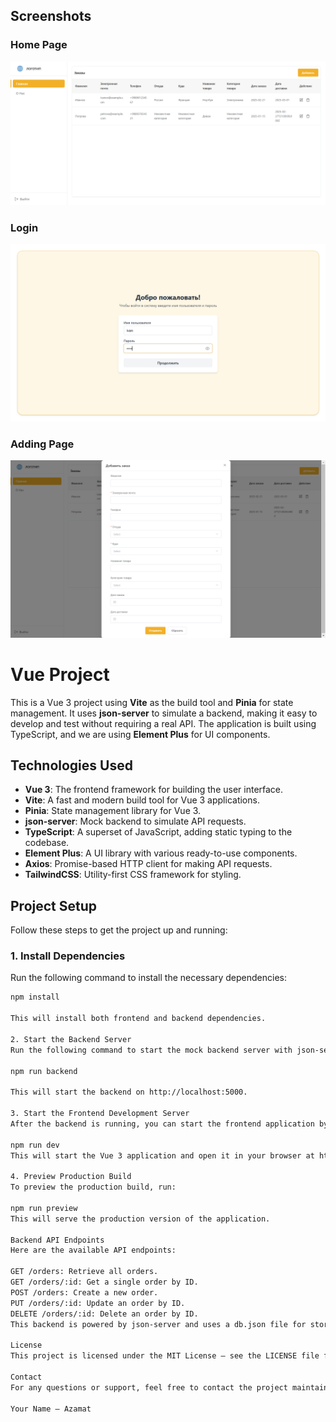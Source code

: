 
## Screenshots

### Home Page
![Home Page](./home.png)

### Login
![login](./login.png)

### Adding Page
![add](./add.png)


# Vue Project

This is a Vue 3 project using **Vite** as the build tool and **Pinia** for state management. It uses **json-server** to simulate a backend, making it easy to develop and test without requiring a real API. The application is built using TypeScript, and we are using **Element Plus** for UI components.

## Technologies Used

- **Vue 3**: The frontend framework for building the user interface.
- **Vite**: A fast and modern build tool for Vue 3 applications.
- **Pinia**: State management library for Vue 3.
- **json-server**: Mock backend to simulate API requests.
- **TypeScript**: A superset of JavaScript, adding static typing to the codebase.
- **Element Plus**: A UI library with various ready-to-use components.
- **Axios**: Promise-based HTTP client for making API requests.
- **TailwindCSS**: Utility-first CSS framework for styling.

## Project Setup

Follow these steps to get the project up and running:

### 1. Install Dependencies

Run the following command to install the necessary dependencies:

```bash
npm install

This will install both frontend and backend dependencies.

2. Start the Backend Server
Run the following command to start the mock backend server with json-server:

npm run backend

This will start the backend on http://localhost:5000.

3. Start the Frontend Development Server
After the backend is running, you can start the frontend application by running:

npm run dev
This will start the Vue 3 application and open it in your browser at http://localhost:3000.

4. Preview Production Build
To preview the production build, run:

npm run preview
This will serve the production version of the application.

Backend API Endpoints
Here are the available API endpoints:

GET /orders: Retrieve all orders.
GET /orders/:id: Get a single order by ID.
POST /orders: Create a new order.
PUT /orders/:id: Update an order by ID.
DELETE /orders/:id: Delete an order by ID.
This backend is powered by json-server and uses a db.json file for storing data.

License
This project is licensed under the MIT License – see the LICENSE file for details.

Contact
For any questions or support, feel free to contact the project maintainer:

Your Name – Azamat
